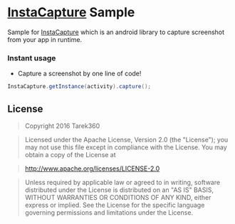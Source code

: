 # [InstaCapture](https://github.com/tarek360/InstaCapture) Sample

Sample for [InstaCapture](https://github.com/tarek360/InstaCapture)
which is an android library to capture screenshot from your app in runtime.

### Instant usage
- Capture a screenshot by one line of code!
```java
InstaCapture.getInstance(activity).capture();
```


## License

>Copyright 2016 Tarek360

>Licensed under the Apache License, Version 2.0 (the "License");
you may not use this file except in compliance with the License.
You may obtain a copy of the License at

>   http://www.apache.org/licenses/LICENSE-2.0

>Unless required by applicable law or agreed to in writing, software
distributed under the License is distributed on an "AS IS" BASIS,
WITHOUT WARRANTIES OR CONDITIONS OF ANY KIND, either express or implied.
See the License for the specific language governing permissions and
limitations under the License.
